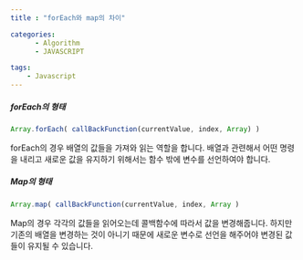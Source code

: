```yaml
---
title : "forEach와 map의 차이"

categories:
      - Algorithm
      - JAVASCRIPT

tags:
    - Javascript
---
```


##### forEach의 형태

```js
Array.forEach( callBackFunction(currentValue, index, Array) )
```

forEach의 경우 배열의 값들을 가져와 읽는 역할을 합니다. 배열과 관련해서 어떤 명령을 내리고 새로운 값을 유지하기 위해서는 함수 밖에 변수를 선언하여야 합니다.

##### Map의 형태

```js
Array.map( callBackFunction(currentValue, index, Array )
```

Map의 경우 각각의 값들을 읽어오는데 콜백함수에 따라서 값을 변경해줍니다. 하지만 기존의 배열을 변경하는 것이 아니기 때문에 새로운 변수로 선언을 해주어야 변경된 값들이 유지될 수 있습니다.
